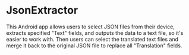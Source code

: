 # JsonExtractor
This Android app allows users to select JSON files from their device, extracts specified "Text" fields, and outputs the data to a text file, so it's easier to work with.
Then users can select the translated text files and merge it back to the original JSON file to replace all "Translation" fields.
